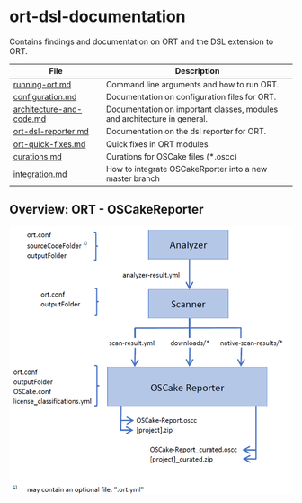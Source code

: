 # ort-dsl-documentation
Contains findings and documentation on ORT and the DSL extension to ORT.

| File          | Description                                                           |
| ------------------- | --------------------------------------------------------------------- |
| [running-ort.md] | Command line arguments and how to run ORT. |
| [configuration.md] | Documentation on configuration files for ORT. |
| [architecture-and-code.md] | Documentation on important classes, modules and architecture in general. |
| [ort-dsl-reporter.md] | Documentation on the dsl reporter for ORT. |
| [ort-quick-fixes.md] | Quick fixes in ORT modules |
| [curations.md] | Curations for OSCake files (*.oscc) |
| [integration.md] | How to integrate OSCakeRporter into a new master branch |

[running-ort.md]: ./docs/running-ort.md
[configuration.md]: ./docs/configuration.md
[architecture-and-code.md]: ./docs/architecture-and-code.md
[ort-dsl-reporter.md]: ./docs/ort-dsl-reporter.md
[ort-quick-fixes.md]: ./docs/ort-quick-fixes.md
[curations.md]: ./docs/curations.md
[integration.md]: ./docs/integration.md

## Overview: ORT - OSCakeReporter
[overview]: ./docs/overview.png
![Overview][overview]
